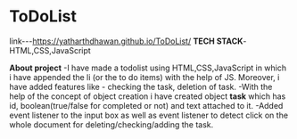 
# ToDoList

link---https://yatharthdhawan.github.io/ToDoList/
**TECH STACK**- HTML,CSS,JavaScript

**About project**
-I have made a todolist using  HTML,CSS,JavaScript in which i have appended the li (or the to do items) with the help of JS. Moreover, i have added features like - checking the task, deletion of task. 
-With the help of the concept of object creation i have created object **task** which has id, boolean(true/false for completed or not) and text attached to it.
-Added event listener to the input box as well as event listener to detect click on the whole document for deleting/checking/adding the task.


